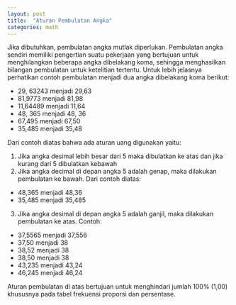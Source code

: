 ```yaml
---
layout: post
title:  "Aturan Pembulatan Angka"
categories: math
---
```


Jika dibutuhkan, pembulatan angka mutlak diperlukan. Pembulatan angka sendiri memiliki pengertian suatu pekerjaan yang bertujuan untuk menghilangkan beberapa angka dibelakang koma, sehingga menghasilkan bilangan pembulatan untuk ketelitian tertentu. Untuk lebih jelasnya perhatikan contoh pembulatan menjadi dua angka dibelakang koma berikut:

- 29, 63243 menjadi 29,63
- 81,9773 menjadi 81,98
- 11,64489 menjadi 11,64
- 48, 365 menjadi 48, 36
- 67,495 menjadi 67,50
- 35,485 menjadi 35,48

Dari contoh diatas bahwa ada aturan uang digunakan yaitu:

1. Jika angka desimal lebih besar dari 5 maka dibulatkan ke atas dan jika kurang dari 5 dibulatkan kebawah
2. Jika angka decimal di depan angka 5 adalah genap, maka dilakukan pembulatan ke bawah. Dari contoh diatas:
  - 48,365 menjadi 48,36
  - 35,485 menjadi 35,485

3. Jika angka desimal di depan angka 5 adalah ganjil, maka dilakukan pembulatan ke atas. Contoh:
  - 37,5565 menjadi 37,556
  - 37,50 menjadi 38
  - 38,52 menjadi 38
  - 38,50 menjadi 38
  - 43,235 menjadi 43,24
  - 46,245 menjadi 46,24

Aturan pembulatan di atas bertujuan untuk menghindari jumlah 100% (1,00) khususnya pada tabel frekuensi proporsi dan persentase.
